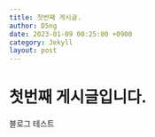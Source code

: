```yaml
---
title: 첫번째 게시글.
author: D5ng
date: 2023-01-09 00:25:00 +0900
category: Jekyll
layout: post
---
```


# 첫번째 게시글입니다.

블로그 테스트
